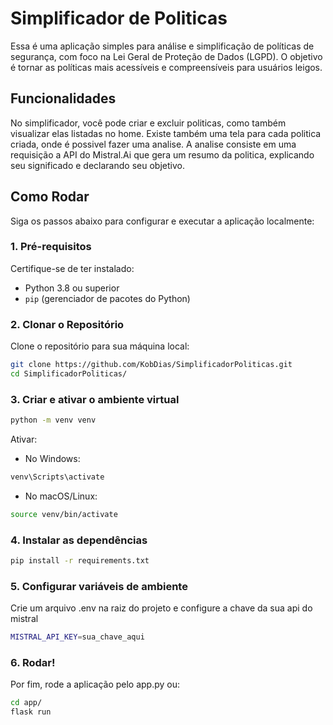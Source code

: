 ﻿# Simplificador de Politicas

Essa é uma aplicação simples para análise e simplificação de políticas de segurança, com foco na Lei Geral de Proteção de Dados (LGPD). O objetivo é tornar as políticas mais acessíveis e compreensíveis para usuários leigos.

## Funcionalidades

No simplificador, você pode criar e excluir politicas, como também visualizar elas listadas no home.
Existe também uma tela para cada politica criada, onde é possivel fazer uma analise.
A analise consiste em uma requisição a API do Mistral.Ai que gera um resumo da politica, explicando seu significado e declarando seu objetivo. 

## Como Rodar

Siga os passos abaixo para configurar e executar a aplicação localmente:

### 1. Pré-requisitos

Certifique-se de ter instalado:
- Python 3.8 ou superior
- `pip` (gerenciador de pacotes do Python)

### 2. Clonar o Repositório

Clone o repositório para sua máquina local:

```bash
git clone https://github.com/KobDias/SimplificadorPoliticas.git
cd SimplificadorPoliticas/
```

### 3. Criar e ativar o ambiente virtual

```bash
python -m venv venv
```

Ativar:

- No Windows:
```bash
venv\Scripts\activate
```
- No macOS/Linux:
```bash
source venv/bin/activate
```
### 4. Instalar as dependências

```bash
pip install -r requirements.txt
```

### 5. Configurar variáveis de ambiente
Crie um arquivo .env na raiz do projeto e configure a chave da sua api do mistral
```bash
MISTRAL_API_KEY=sua_chave_aqui
```

### 6. Rodar!

Por fim, rode a aplicação pelo app.py ou:
```bash
cd app/
flask run
```
